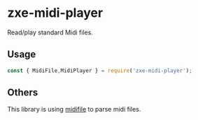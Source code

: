# zxe-midi-player
Read/play standard Midi files.

## Usage
```js
const { MidiFile,MidiPlayer } = require('zxe-midi-player');
```

## Others
This library is using [midifile](https://github.com/nfroidure/midifile) to parse midi files.